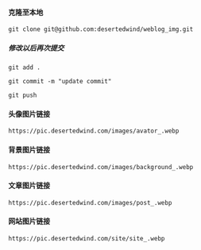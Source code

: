 #### 克隆至本地

```
git clone git@github.com:desertedwind/weblog_img.git
```

##### 修改以后再次提交

```
git add .
```

```
git commit -m "update commit"
```

```
git push
```

#### 头像图片链接

```
https://pic.desertedwind.com/images/avator_.webp
```

#### 背景图片链接

```
https://pic.desertedwind.com/images/background_.webp
```

#### 文章图片链接

```
https://pic.desertedwind.com/images/post_.webp
```

#### 网站图片链接

```
https://pic.desertedwind.com/site/site_.webp
```



